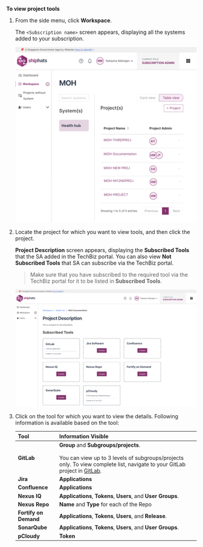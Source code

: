 
**To view project tools**

1. From the side menu, click **Workspace**.
    
    The `<Subscription name>` screen appears, displaying all the systems added to your subscription.

    ![view systems](./images/view-systems.png)

1. Locate the project for which you want to view tools, and then click the project.

    **Project Description** screen appears, displaying the **Subscribed Tools** that the SA added in the TechBiz portal. You can also view **Not Subscribed Tools** that SA can subscribe via the TechBiz portal. 

    > Make sure that you have subscribed to the required tool via the TechBiz portal for it to be listed in **Subscribed Tools**.

    ![Project description](./images/project-description-all-tools.png)

1. Click on the tool for which you want to view the details.  Following information is available based on the tool:

    |Tool|Information Visible|
    |---|---|
    |**GitLab**|**Group** and **Subgroups/projects**. <br><br>You can view up to 3 levels of subgroups/projects only. To view complete list, navigate to your GitLab project in [GitLab](https://sgts.gitlab-dedicated.com/).
    |**Jira**|**Applications** 
    |**Confluence**|**Applications** 
    |**Nexus IQ**|**Applications**, **Tokens**, **Users**, and **User Groups**.
    |**Nexus Repo**|**Name** and **Type** for each of the Repo|
    |**Fortify on Demand**|**Applications**, **Tokens**, **Users**, and **Release**.
    |**SonarQube**|**Applications**, **Tokens**, **Users**, and **User Groups**.
    |**pCloudy**|**Token**|

